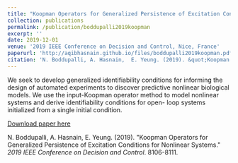 ```yaml
---
title: "Koopman Operators for Generalized Persistence of Excitation Conditions for Nonlinear Systems"
collection: publications
permalink: /publication/boddupalli2019koopman
excerpt: ''
date: 2019-12-01
venue: '2019 IEEE Conference on Decision and Control, Nice, France'
paperurl: 'http://aqibhasnain.github.io/files/boddupalli2019koopman.pdf'
citation: 'N. Boddupalli, A. Hasnain,  E. Yeung. (2019). &quot;Koopman Operators for Generalized Persistence of Excitation Conditions for Nonlinear Systems.&quot; <i>2019 IEEE Conference on Decision and Control</i>. 8106-8111.'
---
```

We seek to develop generalized identifiability conditions for informing the design of automated experiments to discover predictive nonlinear biological models. We use the input-Koopman operator method to model nonlinear systems and derive identifiability conditions for open- loop systems initialized from a single initial condition.

[Download paper here](http://aqibhasnain.github.io/files/boddupalli2019koopman.pdf)

N. Boddupalli, A. Hasnain,  E. Yeung. (2019). &quot;Koopman Operators for Generalized Persistence of Excitation Conditions for Nonlinear Systems.&quot; <i>2019 IEEE Conference on Decision and Control</i>. 8106-8111.